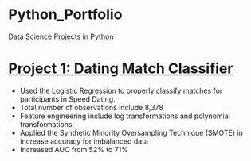 # Python_Portfolio
Data Science Projects in Python

# [Project 1: Dating Match Classifier](https://github.com/rudymeza54/Python_Portfolio/blob/master/Dating_Classifier_Code%20(1).ipynb)
*	Used the Logistic Regression to properly classify matches for participants in Speed Dating.
*	Total number of observations include 8,378
*	Feature engineering include log transformations and polynomial transformations.
*	Applied the Synthetic Minority Oversampling Technique (SMOTE) in increase accuracy for imbalanced data
*	Increased AUC from 52% to 71%

